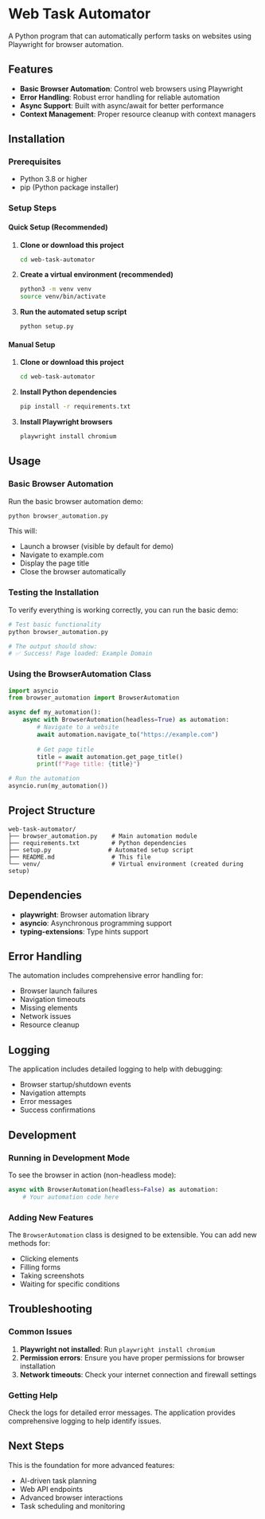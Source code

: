 # Web Task Automator

A Python program that can automatically perform tasks on websites using Playwright for browser automation.

## Features

- **Basic Browser Automation**: Control web browsers using Playwright
- **Error Handling**: Robust error handling for reliable automation
- **Async Support**: Built with async/await for better performance
- **Context Management**: Proper resource cleanup with context managers

## Installation

### Prerequisites

- Python 3.8 or higher
- pip (Python package installer)

### Setup Steps

#### Quick Setup (Recommended)

1. **Clone or download this project**
   ```bash
   cd web-task-automator
   ```

2. **Create a virtual environment (recommended)**
   ```bash
   python3 -m venv venv
   source venv/bin/activate
   ```

3. **Run the automated setup script**
   ```bash
   python setup.py
   ```

#### Manual Setup

1. **Clone or download this project**
   ```bash
   cd web-task-automator
   ```

2. **Install Python dependencies**
   ```bash
   pip install -r requirements.txt
   ```

3. **Install Playwright browsers**
   ```bash
   playwright install chromium
   ```

## Usage

### Basic Browser Automation

Run the basic browser automation demo:

```bash
python browser_automation.py
```

This will:
- Launch a browser (visible by default for demo)
- Navigate to example.com
- Display the page title
- Close the browser automatically

### Testing the Installation

To verify everything is working correctly, you can run the basic demo:

```bash
# Test basic functionality
python browser_automation.py

# The output should show:
# ✅ Success! Page loaded: Example Domain
```

### Using the BrowserAutomation Class

```python
import asyncio
from browser_automation import BrowserAutomation

async def my_automation():
    async with BrowserAutomation(headless=True) as automation:
        # Navigate to a website
        await automation.navigate_to("https://example.com")
        
        # Get page title
        title = await automation.get_page_title()
        print(f"Page title: {title}")

# Run the automation
asyncio.run(my_automation())
```

## Project Structure

```
web-task-automator/
├── browser_automation.py    # Main automation module
├── requirements.txt         # Python dependencies
├── setup.py                # Automated setup script
├── README.md                # This file
└── venv/                    # Virtual environment (created during setup)
```

## Dependencies

- **playwright**: Browser automation library
- **asyncio**: Asynchronous programming support
- **typing-extensions**: Type hints support

## Error Handling

The automation includes comprehensive error handling for:
- Browser launch failures
- Navigation timeouts
- Missing elements
- Network issues
- Resource cleanup

## Logging

The application includes detailed logging to help with debugging:
- Browser startup/shutdown events
- Navigation attempts
- Error messages
- Success confirmations

## Development

### Running in Development Mode

To see the browser in action (non-headless mode):

```python
async with BrowserAutomation(headless=False) as automation:
    # Your automation code here
```

### Adding New Features

The `BrowserAutomation` class is designed to be extensible. You can add new methods for:
- Clicking elements
- Filling forms
- Taking screenshots
- Waiting for specific conditions

## Troubleshooting

### Common Issues

1. **Playwright not installed**: Run `playwright install chromium`
2. **Permission errors**: Ensure you have proper permissions for browser installation
3. **Network timeouts**: Check your internet connection and firewall settings

### Getting Help

Check the logs for detailed error messages. The application provides comprehensive logging to help identify issues.

## Next Steps

This is the foundation for more advanced features:
- AI-driven task planning
- Web API endpoints
- Advanced browser interactions
- Task scheduling and monitoring
